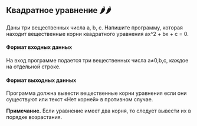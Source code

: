## Квадратное уравнение 🌶️🌶️

Даны три вещественных числа a, b, c. Напишите программу, которая находит вещественные корни квадратного уравнения ax^2 + bx + c = 0.

#### Формат входных данных
На вход программе подается три вещественных числа a≠0,b,c, каждое на отдельной строке.

#### Формат выходных данных
Программа должна вывести вещественные корни уравнения если они существуют или текст «Нет корней» в противном случае.

<b>Примечание.</b> Если уравнение имеет два корня, то следует вывести их в порядке возрастания.